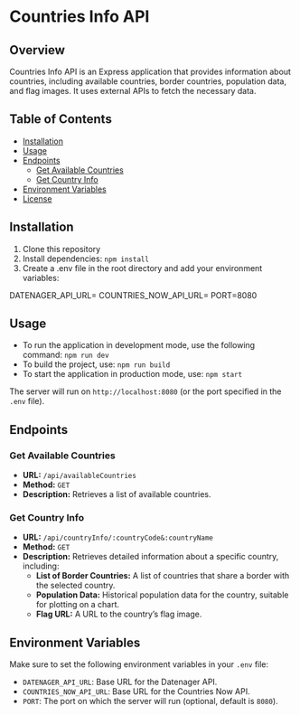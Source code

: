 # Countries Info API

## Overview

Countries Info API is an Express application that provides information about countries, including available countries, border countries, population data, and flag images. It uses external APIs to fetch the necessary data.

## Table of Contents

- [Installation](#installation)
- [Usage](#usage)
- [Endpoints](#endpoints)
  - [Get Available Countries](#get-available-countries)
  - [Get Country Info](#get-country-info)
- [Environment Variables](#environment-variables)
- [License](#license)

## Installation

1. Clone this repository
2. Install dependencies: `npm install`
3. Create a .env file in the root directory and add your environment variables:

DATENAGER_API_URL=<your-datenager-api-url>
COUNTRIES_NOW_API_URL=<your-countries-now-api-url>
PORT=8080

## Usage

- To run the application in development mode, use the following command: `npm run dev`
- To build the project, use: `npm run build`
- To start the application in production mode, use: `npm start`

The server will run on `http://localhost:8080` (or the port specified in the `.env` file).

## Endpoints

### Get Available Countries

- **URL:** `/api/availableCountries`
- **Method:** `GET`
- **Description:** Retrieves a list of available countries.

### Get Country Info

- **URL:** `/api/countryInfo/:countryCode&:countryName`
- **Method:** `GET`
- **Description:** Retrieves detailed information about a specific country, including:
  - **List of Border Countries:** A list of countries that share a border with the selected country.
  - **Population Data:** Historical population data for the country, suitable for plotting on a chart.
  - **Flag URL:** A URL to the country’s flag image.

## Environment Variables

Make sure to set the following environment variables in your `.env` file:

- `DATENAGER_API_URL`: Base URL for the Datenager API.
- `COUNTRIES_NOW_API_URL`: Base URL for the Countries Now API.
- `PORT`: The port on which the server will run (optional, default is `8080`).